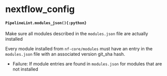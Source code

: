 # nextflow_config

#### `PipelineLint.modules_json(){:python}`

Make sure all modules described in the `modules.json` file are actually installed

Every module installed from `nf-core/modules` must have an entry in the `modules.json` file
with an associated version git_sha hash.

- Failure: If module entries are found in `modules.json` for modules that are not installed
